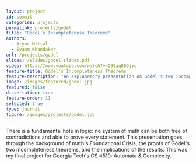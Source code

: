 ```yaml
---
layout: project
id: summit
categories: projects
permalink: projects/godel
title: "Gödel's Incompleteness Theorems"
authors:
  - Aryan Mittal
  - Syaam Khandaker
url: /projects/godel
slides: /slides/godel-slides.pdf
video: https://www.youtube.com/watch?v=D99aq86Ojvc
feature-title: Gödel's Incompleteness Theorems
feature-description: "An explanatory presentation on Gödel's two incompleteness theorems."
image: /images/featured/godel.jpg
featured: false
dissertation: true
feature-order: 11
selected: true
type: journal
figure: /images/projects/godel.jpg
---
```


There is a fundamental hole in logic: no system of math can be both free of contradictions and able to prove every statement. This presentation goes through the background of math's Foundational Crisis, the proofs of Gödel's two incompleteness theorems, and the implications of the results. This was my final project for Georgia Tech's CS 4510: Automata & Complexity.